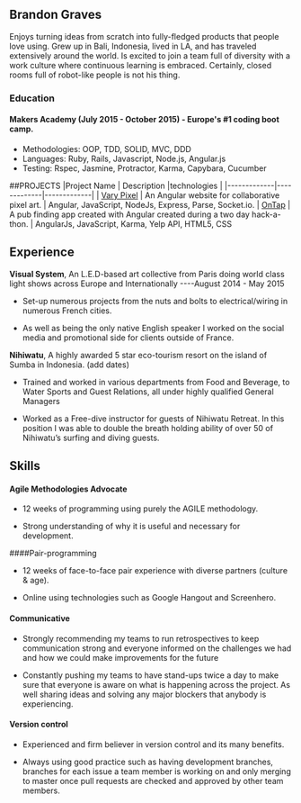 ## Brandon Graves

Enjoys turning ideas from scratch into fully-fledged products that people love using. 
Grew up in Bali, Indonesia, lived in LA, and has traveled extensively around the world. Is excited to join a team full of diversity with a work culture where continuous learning is embraced.
Certainly, closed rooms full of robot-like people is not his thing.


### Education

#### Makers Academy (July 2015 - October 2015) - Europe's #1 coding boot camp.

- Methodologies: OOP, TDD, SOLID, MVC, DDD
- Languages: Ruby, Rails, Javascript, Node.js, Angular.js
- Testing: Rspec, Jasmine, Protractor, Karma, Capybara, Cucumber


##PROJECTS
|Project Name | Description |technologies | 
|-------------|-------------|-------------|
| [Vary Pixel](https://github.com/bgraves14/vary-pixel) | An Angular website for collaborative pixel art. | Angular, JavaScript, NodeJs, Express, Parse, Socket.io. 
| [OnTap](https://github.com/bgraves14/onTap_2) | A pub finding app created with Angular created during a two day hack-a-thon. | AngularJs, JavaScript, Karma, Yelp API, HTML5, CSS 


## Experience

**Visual System**, An L.E.D-based art collective from Paris doing world class light shows across Europe and Internationally   			----August 2014 - May 2015

- Set-up numerous projects from the nuts and bolts to electrical/wiring in numerous French cities.

- As well as being the only native English speaker I worked on the social media and promotional side for clients outside of France.


**Nihiwatu**, A highly awarded 5 star eco-tourism resort on the island of Sumba in Indonesia.  (add dates)

-  Trained and worked in various departments from Food and Beverage, to Water Sports and Guest Relations, all under highly qualified General Managers

- Worked as a Free-dive instructor for guests of Nihiwatu Retreat. In this position I was able to double the breath holding ability of over 50 of Nihiwatu’s surfing and diving guests.


## Skills

#### Agile Methodologies Advocate

- 12 weeks of programming using purely the AGILE methodology.

- Strong understanding of why it is useful and necessary for development.

####Pair-programming

- 12 weeks of face-to-face pair experience with diverse partners (culture & age).

- Online using technologies such as Google Hangout and Screenhero.

#### Communicative

- Strongly recommending my teams to run retrospectives to keep communication strong and everyone informed on the challenges we had and how we could make improvements for the future

- Constantly pushing my teams to have stand-ups twice a day to make sure that everyone is aware on what is happening across the project. As well sharing ideas and solving any major blockers that anybody is experiencing. 

#### Version control

-  Experienced and firm believer in version control and its many benefits.

- Always using good practice such as having development branches, branches for each issue a team member is working on and only merging to master once pull requests are checked and approved by other team members.


